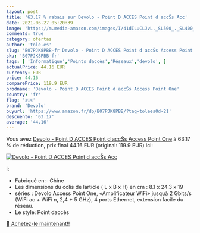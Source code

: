 ```yaml
---
layout: post
title: '63.17 % rabais sur Devolo - Point D ACCES Point d accŠs Acc'
date: 2021-06-27 05:20:39
image: 'https://m.media-amazon.com/images/I/41dILuCLJvL._SL500_._SL400_.jpg'
comments: true
category: ofertas
author: 'tole.es'
slug: 'B07PJK8PBB-fr Devolo - Point D ACCES Point d accŠs Access Point One'
sku: 'B07PJK8PBB-fr'
tags: [ 'Informatique','Points daccès','Réseaux','devolo', ]
actualPrice: 44.16 EUR
currency: EUR
price: 44.16
comparePrice: 119.9 EUR
prodname: 'Devolo - Point D ACCES Point d accŠs Access Point One'
country: 'fr'
flag: '🇫🇷'
brand: 'Devolo'
buyurl: 'https://www.amazon.fr/dp/B07PJK8PBB/?tag=tolees0d-21'
descuento: '63.17'
average: '44.16'
---
```


Vous avez [Devolo - Point D ACCES Point d accŠs Access Point One](https://www.amazon.fr/dp/B07PJK8PBB/?tag=tolees0d-21)  à  63.17 % de réduction, prix final  44.16 EUR (original: 119.9 EUR) ici:

[![Devolo - Point D ACCES Point d accŠs Acc](https://m.media-amazon.com/images/I/41dILuCLJvL._SL500_._SL400_.jpg)](https://www.amazon.fr/dp/B07PJK8PBB/?tag=tolees0d-21)

ℹ️:

- Fabriqué en:- Chine
- Les dimensions du colis de larticle ( L x B x H) en cm : 8.1 x 24.3 x 19
- séries : Devolo Access Point One, «Amplificateur WiFi» jusquà 2 Gbits/s (WiFi ac + WiFi n, 2,4 + 5 GHz), 4 ports Ethernet, extension facile du réseau.
- Le style: Point daccès

[🛒 Achetez-le maintenant!!](https://www.amazon.fr/dp/B07PJK8PBB/?tag=tolees0d-21)
